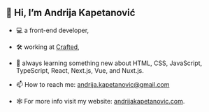 ## 👋 Hi, I’m Andrija Kapetanović

- :computer: a front-end developer,
- :hammer_and_wrench: working at [Crafted](https://craftedup.com/),
- 🌱 always learning something new about HTML, CSS, JavaScript, TypeScript, React, Next.js, Vue, and Nuxt.js.

- 📫 How to reach me: andrija.kapetanovic@gmail.com
- 🕸️ For more info visit my website: [andrijakapetanovic.com](https://www.andrijakapetanovic.com/).

<!---
akapetano/akapetano is a ✨ special ✨ repository because its `README.md` (this file) appears on your GitHub profile.
You can click the Preview link to take a look at your changes.
--->

